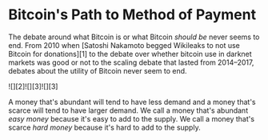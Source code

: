
# Bitcoin's Path to Method of Payment

The debate around what Bitcoin is or what Bitcoin _should be_ never seems to end. From 2010 when [Satoshi Nakamoto begged Wikileaks to not use Bitcoin for donations][1] to the debate over whether bitcoin use in darknet markets was good or not to the scaling debate that lasted from 2014–2017, debates about the utility of Bitcoin never seem to end.

![][2]![][3]![][3]

A money that's abundant will tend to have less demand and a money that's scarce will tend to have larger demand. We call a money that's abundant _easy money_ because it's easy to add to the supply. We call a money that's scarce _hard money_ because it's hard to add to the supply.

[16]: https://cdn-images-1.medium.com/freeze/max/75/0*A4nzZbx5SBXxI-v2.jpg?q=20
[17]: https://cdn-images-1.medium.com/max/2000/0*A4nzZbx5SBXxI-v2.jpg

  